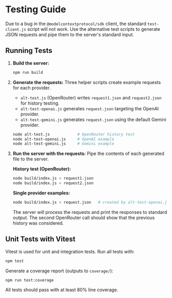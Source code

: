 # Testing Guide

Due to a bug in the `@modelcontextprotocol/sdk` client, the standard `test-client.js` script will not work. Use the alternative test scripts to generate JSON requests and pipe them to the server's standard input.

## Running Tests

1.  **Build the server:**
    ```bash
    npm run build
    ```
2.  **Generate the requests:**
    Three helper scripts create example requests for each provider.
    - `alt-test.js` (OpenRouter) writes `request1.json` and `request2.json` for history testing.
    - `alt-test-openai.js` generates `request.json` targeting the OpenAI provider.
    - `alt-test-gemini.js` generates `request.json` using the default Gemini provider.
    ```bash
    node alt-test.js            # OpenRouter history test
    node alt-test-openai.js     # OpenAI example
    node alt-test-gemini.js     # Gemini example
    ```
3.  **Run the server with the requests:**
    Pipe the contents of each generated file to the server.

    **History test (OpenRouter):**
    ```bash
    node build/index.js < request1.json
    node build/index.js < request2.json
    ```
    **Single provider examples:**
    ```bash
    node build/index.js < request.json   # created by alt-test-openai.js or alt-test-gemini.js
    ```
    The server will process the requests and print the responses to standard output. The second OpenRouter call should show that the previous history was considered.

## Unit Tests with Vitest

Vitest is used for unit and integration tests. Run all tests with:
```bash
npm test
```
Generate a coverage report (outputs to `coverage/`):
```bash
npm run test:coverage
```
All tests should pass with at least 80% line coverage.
